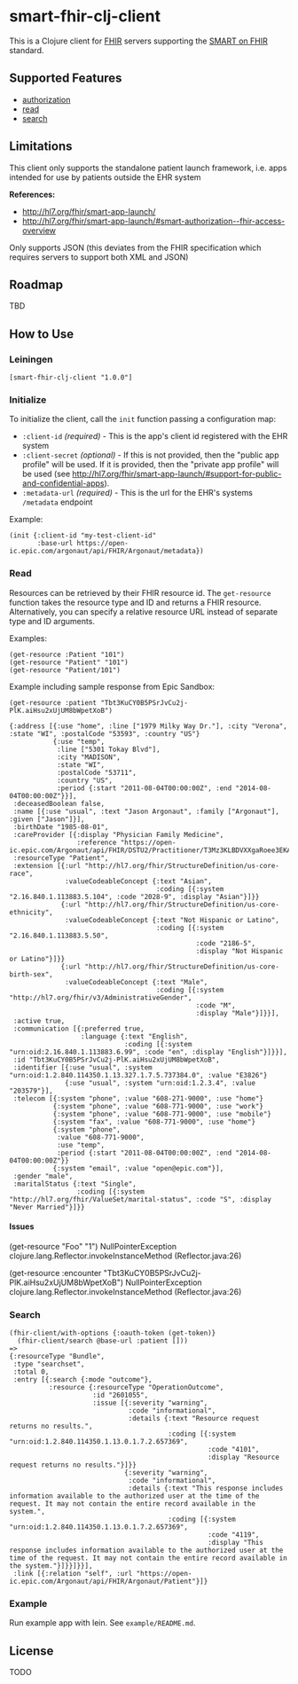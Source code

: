 # smart-fhir-clj-client
This is a Clojure client for [FHIR](http://www.hl7.org/implement/standards/fhir/) servers supporting the [SMART on FHIR](http://docs.smarthealthit.org/) standard. 

## Supported Features
- [authorization]()
- [read](http://hl7.org/implement/standards/fhir/http.html#read)
- [search](http://hl7.org/implement/standards/fhir/http.html#search)


## Limitations
This client only supports the standalone patient launch framework, i.e. apps intended for use by patients outside the EHR system

**References:**  
- http://hl7.org/fhir/smart-app-launch/
- http://hl7.org/fhir/smart-app-launch/#smart-authorization--fhir-access-overview

Only supports JSON (this deviates from the FHIR specification which requires servers to support both XML and JSON)


## Roadmap
TBD


## How to Use
### Leiningen

    [smart-fhir-clj-client "1.0.0"]

### Initialize
To initialize the client, call the `init` function passing a configuration map: 

- `:client-id` *(required)* - This is the app's client id registered with the EHR system
- `:client-secret` *(optional)* - If this is not provided, then the "public app profile" will be used. If it is provided, then the "private app profile" will be used (see http://hl7.org/fhir/smart-app-launch/#support-for-public-and-confidential-apps). 
- `:metadata-url` *(required)* - This is the url for the EHR's systems `/metadata` endpoint

Example:

    (init {:client-id "my-test-client-id"
           :base-url https://open-ic.epic.com/argonaut/api/FHIR/Argonaut/metadata})

### Read
Resources can be retrieved by their FHIR resource id. The `get-resource` function takes the resource type and ID and returns a FHIR resource. Alternatively, you can specify a relative resource URL instead of separate type and ID arguments.

Examples:

    (get-resource :Patient "101")
    (get-resource "Patient" "101")
    (get-resource "Patient/101")

Example including sample response from Epic Sandbox:

    (get-resource :patient "Tbt3KuCY0B5PSrJvCu2j-PlK.aiHsu2xUjUM8bWpetXoB")
    
    {:address [{:use "home", :line ["1979 Milky Way Dr."], :city "Verona", :state "WI", :postalCode "53593", :country "US"}
               {:use "temp",
                :line ["5301 Tokay Blvd"],
                :city "MADISON",
                :state "WI",
                :postalCode "53711",
                :country "US",
                :period {:start "2011-08-04T00:00:00Z", :end "2014-08-04T00:00:00Z"}}],
     :deceasedBoolean false,
     :name [{:use "usual", :text "Jason Argonaut", :family ["Argonaut"], :given ["Jason"]}],
     :birthDate "1985-08-01",
     :careProvider [{:display "Physician Family Medicine",
                     :reference "https://open-ic.epic.com/Argonaut/api/FHIR/DSTU2/Practitioner/T3Mz3KLBDVXXgaRoee3EKAAB"}],
     :resourceType "Patient",
     :extension [{:url "http://hl7.org/fhir/StructureDefinition/us-core-race",
                  :valueCodeableConcept {:text "Asian",
                                         :coding [{:system "2.16.840.1.113883.5.104", :code "2028-9", :display "Asian"}]}}
                 {:url "http://hl7.org/fhir/StructureDefinition/us-core-ethnicity",
                  :valueCodeableConcept {:text "Not Hispanic or Latino",
                                         :coding [{:system "2.16.840.1.113883.5.50",
                                                   :code "2186-5",
                                                   :display "Not Hispanic or Latino"}]}}
                 {:url "http://hl7.org/fhir/StructureDefinition/us-core-birth-sex",
                  :valueCodeableConcept {:text "Male",
                                         :coding [{:system "http://hl7.org/fhir/v3/AdministrativeGender",
                                                   :code "M",
                                                   :display "Male"}]}}],
     :active true,
     :communication [{:preferred true,
                      :language {:text "English",
                                 :coding [{:system "urn:oid:2.16.840.1.113883.6.99", :code "en", :display "English"}]}}],
     :id "Tbt3KuCY0B5PSrJvCu2j-PlK.aiHsu2xUjUM8bWpetXoB",
     :identifier [{:use "usual", :system "urn:oid:1.2.840.114350.1.13.327.1.7.5.737384.0", :value "E3826"}
                  {:use "usual", :system "urn:oid:1.2.3.4", :value "203579"}],
     :telecom [{:system "phone", :value "608-271-9000", :use "home"}
               {:system "phone", :value "608-771-9000", :use "work"}
               {:system "phone", :value "608-771-9000", :use "mobile"}
               {:system "fax", :value "608-771-9000", :use "home"}
               {:system "phone",
                :value "608-771-9000",
                :use "temp",
                :period {:start "2011-08-04T00:00:00Z", :end "2014-08-04T00:00:00Z"}}
               {:system "email", :value "open@epic.com"}],
     :gender "male",
     :maritalStatus {:text "Single",
                     :coding [{:system "http://hl7.org/fhir/ValueSet/marital-status", :code "S", :display "Never Married"}]}}


#### Issues
(get-resource "Foo" "1")
NullPointerException   clojure.lang.Reflector.invokeInstanceMethod (Reflector.java:26)


(get-resource :encounter "Tbt3KuCY0B5PSrJvCu2j-PlK.aiHsu2xUjUM8bWpetXoB")
NullPointerException   clojure.lang.Reflector.invokeInstanceMethod (Reflector.java:26)

### Search

    (fhir-client/with-options {:oauth-token (get-token)}
      (fhir-client/search @base-url :patient []))
    =>
    {:resourceType "Bundle",
     :type "searchset",
     :total 0,
     :entry [{:search {:mode "outcome"},
              :resource {:resourceType "OperationOutcome",
                         :id "2601055",
                         :issue [{:severity "warning",
                                  :code "informational",
                                  :details {:text "Resource request returns no results.",
                                            :coding [{:system "urn:oid:1.2.840.114350.1.13.0.1.7.2.657369",
                                                      :code "4101",
                                                      :display "Resource request returns no results."}]}}
                                 {:severity "warning",
                                  :code "informational",
                                  :details {:text "This response includes information available to the authorized user at the time of the request. It may not contain the entire record available in the system.",
                                            :coding [{:system "urn:oid:1.2.840.114350.1.13.0.1.7.2.657369",
                                                      :code "4119",
                                                      :display "This response includes information available to the authorized user at the time of the request. It may not contain the entire record available in the system."}]}}]}}],
     :link [{:relation "self", :url "https://open-ic.epic.com/Argonaut/api/FHIR/Argonaut/Patient"}]}


### Example 
Run example app with lein. See `example/README.md`.

## License
TODO
